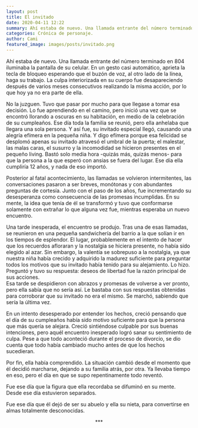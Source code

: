 ```yaml
---
layout: post
title: El invitado
date: 2020-04-11 12:22
summary: Ahí estaba de nuevo. Una llamada entrante del número terminado en 804 iluminaba la  pantalla de su celular. En un gesto casi automático, aprieta la tecla de bloqueo esperando  que el buzón de voz, al otro lado de la línea, haga su trabajo. La culpa interiorizada en su  cuerpo fue desapareciendo después de varios meses consecutivos realizando la misma  acción, por lo que hoy ya no era parte de ella.
categories: Crónica de personaje.
author: Cami
featured_image: images/posts/invitado.png
---
```


Ahí estaba de nuevo. Una llamada entrante del número terminado en 804 iluminaba la  pantalla de su celular. En un gesto casi automático, aprieta la tecla de bloqueo esperando  que el buzón de voz, al otro lado de la línea, haga su trabajo. La culpa interiorizada en su  cuerpo fue desapareciendo después de varios meses consecutivos realizando la misma  acción, por lo que hoy ya no era parte de ella.

No la juzguen. Tuvo que pasar por mucho para que llegase a tomar esa decisión. Lo fue  aprendiendo en el camino, pero inició una vez que se encontró llorando a oscuras en su  habitación, en medio de la celebración de su cumpleaños. Ese día toda la familia se reunió,  pero ella anhelaba que llegara una sola persona. Y así fue, su invitado especial llegó,  causando una alegría efímera en la pequeña niña. Y digo efímera porque esa felicidad se  desplomó apenas su invitado atravesó el umbral de la puerta; el malestar, las malas caras, el  susurro y la incomodidad se hicieron presentes en el pequeño living. Bastó solo media hora  -quizás más, quizás menos- para que la persona a la que esperó con ansias se fuera del lugar.  Ese día ella cumpliría 12 años, y nada de eso importó.  

Posterior al fatal acontecimiento, las llamadas se volvieron intermitentes, las conversaciones  pasaron a ser breves, monótonas y con abundantes preguntas de cortesía. Junto con el paso  de los años, fue incrementando su desesperanza como consecuencia de las promesas  incumplidas. En su mente, la idea que tenía de él se transformó y tuvo que conformarse  solamente con extrañar lo que alguna vez fue, mientras esperaba un nuevo encuentro.

Una tarde inesperada, el encuentro se produjo. Tras una de esas llamadas, se reunieron en  una pequeña sandwichería del barrio a la que solían ir en los tiempos de esplendor. El lugar,  probablemente en el intento de hacer que los recuerdos afloraran y la nostalgia se hiciera  presente, no había sido elegido al azar. Sin embargo, la valentía se sobrepuso a la nostalgia,  ya que nuestra niña había crecido y adquirido la madurez suficiente para preguntar todos los  motivos que su invitado había tenido para su alejamiento. Lo hizo. Preguntó y tuvo su  respuesta: deseos de libertad fue la razón principal de sus acciones.  
Esa tarde se despidieron con abrazos y promesas de volverse a ver pronto, pero ella sabía  que no sería así. Le bastaba con sus respuestas obtenidas para corroborar que su invitado no  era el mismo. Se marchó, sabiendo que sería la última vez.

En un intento desesperado por entender los hechos, creció pensando que el día de su  cumpleaños había sido motivo suficiente para que la persona que más quería se alejara.  Creció sintiéndose culpable por sus buenas intenciones, pero aquél encuentro inesperado  logró sanar su sentimiento de culpa. Pese a que todo aconteció durante el proceso de  divorcio, se dio cuenta que todo había cambiado mucho antes de que los hechos sucedieran.

Por fin, ella había comprendido. La situación cambió desde el momento que él decidió  marcharse, dejando a su familia atrás, por otra. Ya llevaba tiempo en eso, pero el día en que  se supo repentinamente todo reventó.  

Fue ese día que la figura que ella recordaba se difuminó en su mente. Desde ese día  estuvieron separados.

Fue ese día que él dejó de ser su abuelo y ella su nieta, para  convertirse en almas totalmente desconocidas. 




<center> *** </center>
